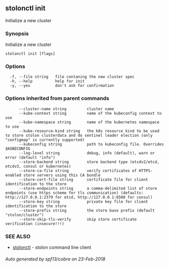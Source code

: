 ## stolonctl init

Initialize a new cluster

### Synopsis

Initialize a new cluster

```
stolonctl init [flags]
```

### Options

```
  -f, --file string   file contaning the new cluster spec
  -h, --help          help for init
  -y, --yes           don't ask for confirmation
```

### Options inherited from parent commands

```
      --cluster-name string         cluster name
      --kube-context string         name of the kubeconfig context to use
      --kube-namespace string       name of the kubernetes namespace to use
      --kube-resource-kind string   the k8s resource kind to be used to store stolon clusterdata and do sentinel leader election (only "configmap" is currently supported)
      --kubeconfig string           path to kubeconfig file. Overrides $KUBECONFIG
      --log-level string            debug, info (default), warn or error (default "info")
      --store-backend string        store backend type (etcdv2/etcd, etcdv3, consul or kubernetes)
      --store-ca-file string        verify certificates of HTTPS-enabled store servers using this CA bundle
      --store-cert-file string      certificate file for client identification to the store
      --store-endpoints string      a comma-delimited list of store endpoints (use https scheme for tls communication) (defaults: http://127.0.0.1:2379 for etcd, http://127.0.0.1:8500 for consul)
      --store-key string            private key file for client identification to the store
      --store-prefix string         the store base prefix (default "stolon/cluster")
      --store-skip-tls-verify       skip store certificate verification (insecure!!!)
```

### SEE ALSO

* [stolonctl](stolonctl.md)	 - stolon command line client

###### Auto generated by spf13/cobra on 23-Feb-2018
